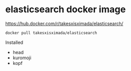# elasticsearch docker image

https://hub.docker.com/r/takesxisximada/elasticsearch/

```
docker pull takesxisximada/elasticsearch
```

Installed

- head
- kuromoji
- kopf
